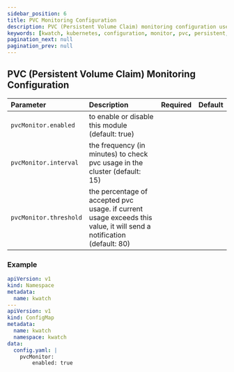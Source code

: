 ```yaml
---
sidebar_position: 6
title: PVC Monitoring Configuration
description: PVC (Persistent Volume Claim) monitoring configuration used in kwatch
keywords: [kwatch, kubernetes, configuration, monitor, pvc, persistent, volume, claim]
pagination_next: null
pagination_prev: null
---
```


## PVC (Persistent Volume Claim) Monitoring Configuration

| Parameter                |  Description                              | Required       | Default   |
|:-------------------------|:----------------------------------------- |:-------------- |:----------|
| `pvcMonitor.enabled`         | to enable or disable this module (default: true) |
| `pvcMonitor.interval`        | the frequency (in minutes) to check pvc usage in the cluster  (default: 15) |
| `pvcMonitor.threshold`       | the percentage of accepted pvc usage. if current usage exceeds this value, it will send a notification (default: 80) |

### Example

```yaml
apiVersion: v1
kind: Namespace
metadata:
  name: kwatch
---
apiVersion: v1
kind: ConfigMap
metadata:
  name: kwatch
  namespace: kwatch
data:
  config.yaml: |
    pvcMonitor:
        enabled: true
```
